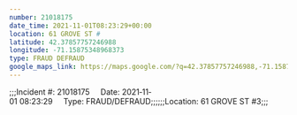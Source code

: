 ```yaml
---
number: 21018175
date_time: 2021-11-01T08:23:29+00:00
location: 61 GROVE ST #
latitude: 42.37857757246988
longitude: -71.15875348968373
type: FRAUD DEFRAUD
google_maps_link: https://maps.google.com/?q=42.37857757246988,-71.15875348968373
---
```


;;;Incident #: 21018175     Date: 2021‐11‐01 08:23:29     Type: FRAUD/DEFRAUD;;;;;;Location: 61 GROVE ST #3;;;
